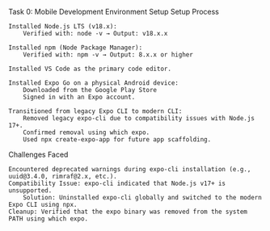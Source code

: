 Task 0: Mobile Development Environment Setup
Setup Process

    Installed Node.js LTS (v18.x):
        Verified with: node -v → Output: v18.x.x

    Installed npm (Node Package Manager):
        Verified with: npm -v → Output: 8.x.x or higher

    Installed VS Code as the primary code editor.

    Installed Expo Go on a physical Android device:
        Downloaded from the Google Play Store
        Signed in with an Expo account.

    Transitioned from legacy Expo CLI to modern CLI:
        Removed legacy expo-cli due to compatibility issues with Node.js 17+.
        Confirmed removal using which expo.
        Used npx create-expo-app for future app scaffolding.

Challenges Faced

    Encountered deprecated warnings during expo-cli installation (e.g., uuid@3.4.0, rimraf@2.x, etc.).
    Compatibility Issue: expo-cli indicated that Node.js v17+ is unsupported.
        Solution: Uninstalled expo-cli globally and switched to the modern Expo CLI using npx.
    Cleanup: Verified that the expo binary was removed from the system PATH using which expo.